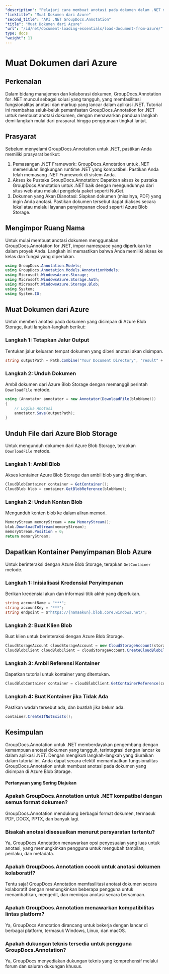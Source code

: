 ```yaml
---
"description": "Pelajari cara membuat anotasi pada dokumen dalam .NET menggunakan GroupDocs.Annotation. Tutorial langkah demi langkah untuk integrasi yang lancar dengan Azure Blob Storage."
"linktitle": "Muat Dokumen dari Azure"
"second_title": "API .NET GroupDocs.Annotation"
"title": "Muat Dokumen dari Azure"
"url": "/id/net/document-loading-essentials/load-document-from-azure/"
type: docs
"weight": 11
---
```


# Muat Dokumen dari Azure

## Perkenalan
Dalam bidang manajemen dan kolaborasi dokumen, GroupDocs.Annotation for .NET muncul sebagai solusi yang tangguh, yang memfasilitasi fungsionalitas anotasi dan markup yang lancar dalam aplikasi .NET. Tutorial ini membahas seluk-beluk pemanfaatan GroupDocs.Annotation for .NET untuk membuat anotasi dokumen, dengan menawarkan panduan langkah demi langkah mulai dari prasyarat hingga penggunaan tingkat lanjut.
## Prasyarat
Sebelum menyelami GroupDocs.Annotation untuk .NET, pastikan Anda memiliki prasyarat berikut:
1. Pemasangan .NET Framework: GroupDocs.Annotation untuk .NET memerlukan lingkungan runtime .NET yang kompatibel. Pastikan Anda telah memasang .NET Framework di sistem Anda.
2. Akses ke Pustaka GroupDocs.Annotation: Dapatkan akses ke pustaka GroupDocs.Annotation untuk .NET baik dengan mengunduhnya dari situs web atau melalui pengelola paket seperti NuGet.
3. Dokumen yang Akan Dianotasi: Siapkan dokumen (misalnya, PDF) yang ingin Anda anotasi. Pastikan dokumen tersebut dapat diakses secara lokal atau melalui layanan penyimpanan cloud seperti Azure Blob Storage.

## Mengimpor Ruang Nama
Untuk mulai membuat anotasi dokumen menggunakan GroupDocs.Annotation for .NET, impor namespace yang diperlukan ke dalam proyek Anda. Langkah ini memastikan bahwa Anda memiliki akses ke kelas dan fungsi yang diperlukan.
```csharp
using GroupDocs.Annotation.Models;
using GroupDocs.Annotation.Models.AnnotationModels;
using Microsoft.WindowsAzure.Storage;
using Microsoft.WindowsAzure.Storage.Auth;
using Microsoft.WindowsAzure.Storage.Blob;
using System;
using System.IO;
```

## Muat Dokumen dari Azure
Untuk memberi anotasi pada dokumen yang disimpan di Azure Blob Storage, ikuti langkah-langkah berikut:
### Langkah 1: Tetapkan Jalur Output
Tentukan jalur keluaran tempat dokumen yang diberi anotasi akan disimpan.
```csharp
string outputPath = Path.Combine("Your Document Directory", "result" + Path.GetExtension("input.pdf"));
```
### Langkah 2: Unduh Dokumen
Ambil dokumen dari Azure Blob Storage dengan memanggil perintah `DownloadFile` metode.
```csharp
using (Annotator annotator = new Annotator(DownloadFile(blobName)))
{
    // Logika Anotasi
    annotator.Save(outputPath);
}
```
## Unduh File dari Azure Blob Storage
Untuk mengunduh dokumen dari Azure Blob Storage, terapkan `DownloadFile` metode.
### Langkah 1: Ambil Blob
Akses kontainer Azure Blob Storage dan ambil blob yang diinginkan.
```csharp
CloudBlobContainer container = GetContainer();
CloudBlob blob = container.GetBlobReference(blobName);
```
### Langkah 2: Unduh Konten Blob
Mengunduh konten blob ke dalam aliran memori.
```csharp
MemoryStream memoryStream = new MemoryStream();
blob.DownloadToStream(memoryStream);
memoryStream.Position = 0;
return memoryStream;
```
## Dapatkan Kontainer Penyimpanan Blob Azure
Untuk berinteraksi dengan Azure Blob Storage, terapkan `GetContainer` metode.
### Langkah 1: Inisialisasi Kredensial Penyimpanan
Berikan kredensial akun dan informasi titik akhir yang diperlukan.
```csharp
string accountName = "***";
string accountKey = "***";
string endpoint = $"https://{namaakun}.blob.core.windows.net/";
```
### Langkah 2: Buat Klien Blob
Buat klien untuk berinteraksi dengan Azure Blob Storage.
```csharp
CloudStorageAccount cloudStorageAccount = new CloudStorageAccount(storageCredentials, new Uri(endpoint), null, null, null);
CloudBlobClient cloudBlobClient = cloudStorageAccount.CreateCloudBlobClient();
```
### Langkah 3: Ambil Referensi Kontainer
Dapatkan tutorial untuk kontainer yang ditentukan.
```csharp
CloudBlobContainer container = cloudBlobClient.GetContainerReference(containerName);
```
### Langkah 4: Buat Kontainer jika Tidak Ada
Pastikan wadah tersebut ada, dan buatlah jika belum ada.
```csharp
container.CreateIfNotExists();
```

## Kesimpulan
GroupDocs.Annotation untuk .NET memberdayakan pengembang dengan kemampuan anotasi dokumen yang tangguh, terintegrasi dengan lancar ke dalam aplikasi .NET. Dengan mengikuti langkah-langkah yang diuraikan dalam tutorial ini, Anda dapat secara efektif memanfaatkan fungsionalitas GroupDocs.Annotation untuk membuat anotasi pada dokumen yang disimpan di Azure Blob Storage.
#### Pertanyaan yang Sering Diajukan
### Apakah GroupDocs.Annotation untuk .NET kompatibel dengan semua format dokumen?
GroupDocs.Annotation mendukung berbagai format dokumen, termasuk PDF, DOCX, PPTX, dan banyak lagi.
### Bisakah anotasi disesuaikan menurut persyaratan tertentu?
Ya, GroupDocs.Annotation menawarkan opsi penyesuaian yang luas untuk anotasi, yang memungkinkan pengguna untuk mengubah tampilan, perilaku, dan metadata.
### Apakah GroupDocs.Annotation cocok untuk anotasi dokumen kolaboratif?
Tentu saja! GroupDocs.Annotation memfasilitasi anotasi dokumen secara kolaboratif dengan memungkinkan beberapa pengguna untuk menambahkan, mengedit, dan meninjau anotasi secara bersamaan.
### Apakah GroupDocs.Annotation menawarkan kompatibilitas lintas platform?
Ya, GroupDocs.Annotation dirancang untuk bekerja dengan lancar di berbagai platform, termasuk Windows, Linux, dan macOS.
### Apakah dukungan teknis tersedia untuk pengguna GroupDocs.Annotation?
Ya, GroupDocs menyediakan dukungan teknis yang komprehensif melalui forum dan saluran dukungan khusus.
